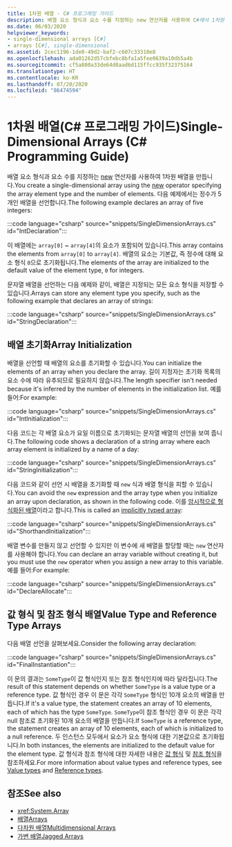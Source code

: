 ```yaml
---
title: 1차원 배열 - C# 프로그래밍 가이드
description: 배열 요소 형식과 요소 수를 지정하는 new 연산자를 사용하여 C#에서 1차원 배열을 만듭니다.
ms.date: 06/03/2020
helpviewer_keywords:
- single-dimensional arrays [C#]
- arrays [C#], single-dimensional
ms.assetid: 2cec1196-1de0-49d2-baf2-c607c33310e8
ms.openlocfilehash: ada01262d57cbfebc8bfa1a5fee0639a10db5a4b
ms.sourcegitcommit: cf5a800a33de64d0aad6d115ffcc935f32375164
ms.translationtype: HT
ms.contentlocale: ko-KR
ms.lasthandoff: 07/20/2020
ms.locfileid: "86474594"
---
```

# <a name="single-dimensional-arrays-c-programming-guide"></a><span data-ttu-id="242d0-103">1차원 배열(C# 프로그래밍 가이드)</span><span class="sxs-lookup"><span data-stu-id="242d0-103">Single-Dimensional Arrays (C# Programming Guide)</span></span>

<span data-ttu-id="242d0-104">배열 요소 형식과 요소 수를 지정하는 [new](../../language-reference/operators/new-operator.md) 연산자를 사용하여 1차원 배열을 만듭니다.</span><span class="sxs-lookup"><span data-stu-id="242d0-104">You create a single-dimensional array using the [new](../../language-reference/operators/new-operator.md) operator specifying the array element type and the number of elements.</span></span> <span data-ttu-id="242d0-105">다음 예제에서는 정수가 5개인 배열을 선언합니다.</span><span class="sxs-lookup"><span data-stu-id="242d0-105">The following example declares an array of five integers:</span></span>

:::code language="csharp" source="snippets/SingleDimensionArrays.cs" id="IntDeclaration":::

<span data-ttu-id="242d0-106">이 배열에는 `array[0]` ~ `array[4]`의 요소가 포함되어 있습니다.</span><span class="sxs-lookup"><span data-stu-id="242d0-106">This array contains the elements from `array[0]` to `array[4]`.</span></span> <span data-ttu-id="242d0-107">배열의 요소는 기본값, 즉 정수에 대해 요소 형식 `0`으로 초기화됩니다.</span><span class="sxs-lookup"><span data-stu-id="242d0-107">The elements of the array are initialized to the default value of the element type, `0` for integers.</span></span>

<span data-ttu-id="242d0-108">문자열 배열을 선언하는 다음 예제와 같이, 배열은 지정되는 모든 요소 형식을 저장할 수 있습니다.</span><span class="sxs-lookup"><span data-stu-id="242d0-108">Arrays can store any element type you specify, such as the following example that declares an array of strings:</span></span>

:::code language="csharp" source="snippets/SingleDimensionArrays.cs" id="StringDeclaration":::

## <a name="array-initialization"></a><span data-ttu-id="242d0-109">배열 초기화</span><span class="sxs-lookup"><span data-stu-id="242d0-109">Array Initialization</span></span>

<span data-ttu-id="242d0-110">배열을 선언할 때 배열의 요소를 초기화할 수 있습니다.</span><span class="sxs-lookup"><span data-stu-id="242d0-110">You can initialize the elements of an array when you declare the array.</span></span> <span data-ttu-id="242d0-111">길이 지정자는 초기화 목록의 요소 수에 따라 유추되므로 필요하지 않습니다.</span><span class="sxs-lookup"><span data-stu-id="242d0-111">The length specifier isn't needed because it's inferred by the number of elements in the initialization list.</span></span> <span data-ttu-id="242d0-112">예를 들어:</span><span class="sxs-lookup"><span data-stu-id="242d0-112">For example:</span></span>

:::code language="csharp" source="snippets/SingleDimensionArrays.cs" id="IntInitialization":::

<span data-ttu-id="242d0-113">다음 코드는 각 배열 요소가 요일 이름으로 초기화되는 문자열 배열의 선언을 보여 줍니다.</span><span class="sxs-lookup"><span data-stu-id="242d0-113">The following code shows a declaration of a string array where each array element is initialized by a name of a day:</span></span>

:::code language="csharp" source="snippets/SingleDimensionArrays.cs" id="StringInitialization":::
  
<span data-ttu-id="242d0-114">다음 코드와 같이 선언 시 배열을 초기화할 때 `new` 식과 배열 형식을 피할 수 있습니다.</span><span class="sxs-lookup"><span data-stu-id="242d0-114">You can avoid the `new` expression and the array type when you initialize an array upon declaration, as shown in the following code.</span></span> <span data-ttu-id="242d0-115">이를 [암시적으로 형식화된 배열](implicitly-typed-arrays.md)이라고 합니다.</span><span class="sxs-lookup"><span data-stu-id="242d0-115">This is called an [implicitly typed array](implicitly-typed-arrays.md):</span></span>

:::code language="csharp" source="snippets/SingleDimensionArrays.cs" id="ShorthandInitialization":::

<span data-ttu-id="242d0-116">배열 변수를 만들지 않고 선언할 수 있지만 이 변수에 새 배열을 할당할 때는 `new` 연산자를 사용해야 합니다.</span><span class="sxs-lookup"><span data-stu-id="242d0-116">You can declare an array variable without creating it, but you must use the `new` operator when you assign a new array to this variable.</span></span> <span data-ttu-id="242d0-117">예를 들어:</span><span class="sxs-lookup"><span data-stu-id="242d0-117">For example:</span></span>

:::code language="csharp" source="snippets/SingleDimensionArrays.cs" id="DeclareAllocate":::

## <a name="value-type-and-reference-type-arrays"></a><span data-ttu-id="242d0-118">값 형식 및 참조 형식 배열</span><span class="sxs-lookup"><span data-stu-id="242d0-118">Value Type and Reference Type Arrays</span></span>

<span data-ttu-id="242d0-119">다음 배열 선언을 살펴보세요.</span><span class="sxs-lookup"><span data-stu-id="242d0-119">Consider the following array declaration:</span></span>  

:::code language="csharp" source="snippets/SingleDimensionArrays.cs" id="FinalInstantiation":::

<span data-ttu-id="242d0-120">이 문의 결과는 `SomeType`이 값 형식인지 또는 참조 형식인지에 따라 달라집니다.</span><span class="sxs-lookup"><span data-stu-id="242d0-120">The result of this statement depends on whether `SomeType` is a value type or a reference type.</span></span> <span data-ttu-id="242d0-121">값 형식인 경우 이 문은 각각 `SomeType` 형식인 10개 요소의 배열을 만듭니다.</span><span class="sxs-lookup"><span data-stu-id="242d0-121">If it's a value type, the statement creates an array of 10 elements, each of which has the type `SomeType`.</span></span> <span data-ttu-id="242d0-122">`SomeType`이 참조 형식인 경우 이 문은 각각 null 참조로 초기화된 10개 요소의 배열을 만듭니다.</span><span class="sxs-lookup"><span data-stu-id="242d0-122">If `SomeType` is a reference type, the statement creates an array of 10 elements, each of which is initialized to a null reference.</span></span> <span data-ttu-id="242d0-123">두 인스턴스 모두에서 요소가 요소 형식에 대한 기본값으로 초기화됩니다.</span><span class="sxs-lookup"><span data-stu-id="242d0-123">In both instances, the elements are initialized to the default value for the element type.</span></span> <span data-ttu-id="242d0-124">값 형식과 참조 형식에 대한 자세한 내용은 [값 형식](../../language-reference/builtin-types/value-types.md) 및 [참조 형식](../../language-reference/keywords/reference-types.md)을 참조하세요.</span><span class="sxs-lookup"><span data-stu-id="242d0-124">For more information about value types and reference types, see [Value types](../../language-reference/builtin-types/value-types.md) and [Reference types](../../language-reference/keywords/reference-types.md).</span></span>
  
## <a name="see-also"></a><span data-ttu-id="242d0-125">참조</span><span class="sxs-lookup"><span data-stu-id="242d0-125">See also</span></span>

- <xref:System.Array>
- [<span data-ttu-id="242d0-126">배열</span><span class="sxs-lookup"><span data-stu-id="242d0-126">Arrays</span></span>](./index.md)
- [<span data-ttu-id="242d0-127">다차원 배열</span><span class="sxs-lookup"><span data-stu-id="242d0-127">Multidimensional Arrays</span></span>](./multidimensional-arrays.md)
- [<span data-ttu-id="242d0-128">가변 배열</span><span class="sxs-lookup"><span data-stu-id="242d0-128">Jagged Arrays</span></span>](./jagged-arrays.md)
